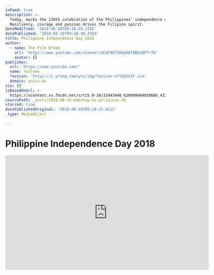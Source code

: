 ```yaml
---
inFeed: true
description: >-
  Today, marks the 120th celebration of the Philippines' independence day.
  Resiliency, courage and passion drives the Filipino spirit.
dateModified: '2018-08-16T09:28:39.338Z'
datePublished: '2018-08-16T09:28:40.439Z'
title: Philippine Independence Day 2018
author:
  - name: The Film Dream
    url: 'https://www.youtube.com/channel/UCUF9OT2HQoKATANbVQP7r7Q'
    avatar: {}
publisher:
  url: 'https://www.youtube.com/'
  name: YouTube
  favicon: 'https://s.ytimg.com/yts/img/favicon-vfl8qSV2F.ico'
  domain: youtu.be
via: {}
isBasedOnUrl: >-
  https://scontent.xx.fbcdn.net/v/t15.0-10/32443440_620699944930886_4331645685347647488_n.jpg?_nc_cat=0&oh=3fda8913fe027eef4f0d49ab8e15f2e3&oe=5B79DA5F
sourcePath: _posts/2018-08-16-mabuhay-ka-pilipinas.md
starred: true
datePublishedOriginal: '2018-08-16T09:24:15.011Z'
_type: MediaObject

---
```

# Philippine Independence Day 2018

<iframe src="https://cdn.embedly.com/widgets/media.html?src=https%3A%2F%2Fwww.youtube.com%2Fembed%2FpRRqGJa7W2c%3Ffeature%3Doembed&amp;url=http%3A%2F%2Fwww.youtube.com%2Fwatch%3Fv%3DpRRqGJa7W2c&amp;image=https%3A%2F%2Fi.ytimg.com%2Fvi%2FpRRqGJa7W2c%2Fhqdefault.jpg&amp;key=a715cf41cc93453ca338d350cd26f87b&amp;type=text%2Fhtml&amp;schema=youtube" width="640" height="360" scrolling="no" frameborder="0" allowfullscreen="true" style=""></iframe>